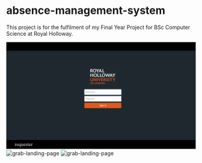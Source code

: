# absence-management-system
This project is for the fulfilment of my Final Year Project for BSc Computer Science at Royal Holloway.

![grab-landing-page](/img/req1.gif)
![grab-landing-page](/img/auth1.gif)
![grab-landing-page](/img/req2.gif)
